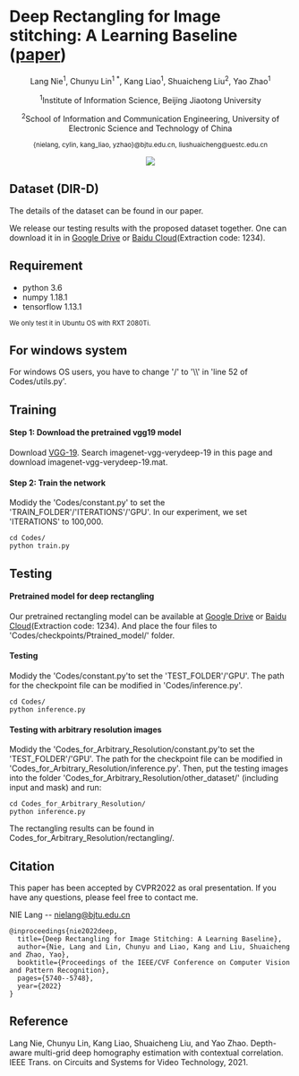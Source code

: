 # Deep Rectangling for Image stitching: A Learning Baseline ([paper](https://arxiv.org/abs/2203.03831))
<p align="center">Lang Nie<sup>1</sup>, Chunyu Lin<sup>1 *</sup>, Kang Liao<sup>1</sup>, Shuaicheng Liu<sup>2</sup>, Yao Zhao<sup>1</sup></p>
<p align="center"><sup>1</sup>Institute of Information Science, Beijing Jiaotong University</p>
<p align="center"><sup>2</sup>School of Information and Communication Engineering, University of Electronic Science and Technology of China</p>
<p align="center"><sup>{nielang, cylin, kang_liao, yzhao}@bjtu.edu.cn, liushuaicheng@uestc.edu.cn</sup></p>

<div align=center>
<img src="https://github.com/nie-lang/DeepRectangling/blob/main/rectangling.jpg"/>
</div>

## Dataset (DIR-D)
The details of the dataset can be found in our paper. 

We release our testing results with the proposed dataset together. One can download it in in [Google Drive](https://drive.google.com/file/d/1KR5DtekPJin3bmQPlTGP4wbM1zFR80ak/view?usp=sharing) or [Baidu Cloud](https://pan.baidu.com/s/1aNpHwT8JIAfX_0GtsxsWyQ)(Extraction code: 1234).

## Requirement
* python 3.6
* numpy 1.18.1
* tensorflow 1.13.1

<sup>We only test it in Ubuntu OS with RXT 2080Ti.</sup>

## For windows system
For windows OS users, you have to change '/' to '\\\\' in 'line 52 of Codes/utils.py'.

## Training
#### Step 1: Download the pretrained vgg19 model
Download [VGG-19](https://www.vlfeat.org/matconvnet/pretrained/#downloading-the-pre-trained-models). Search imagenet-vgg-verydeep-19 in this page and download imagenet-vgg-verydeep-19.mat. 

#### Step 2: Train the network
Modidy the 'Codes/constant.py' to set the 'TRAIN_FOLDER'/'ITERATIONS'/'GPU'. In our experiment, we set 'ITERATIONS' to 100,000.

```
cd Codes/
python train.py
```

## Testing
#### Pretrained model for deep rectangling
Our pretrained rectangling model can be available at [Google Drive](https://drive.google.com/drive/folders/1gEsE-7QBPcbH-kfHqYYR67C-va7vztxO?usp=sharing) or [Baidu Cloud](https://pan.baidu.com/s/19jRzz_1E97X35j6qmWm_kg)(Extraction code: 1234). And place the four files to 'Codes/checkpoints/Ptrained_model/' folder.
#### Testing 
Modidy the 'Codes/constant.py'to set the 'TEST_FOLDER'/'GPU'. The path for the checkpoint file can be modified in 'Codes/inference.py'.

```
cd Codes/
python inference.py
```
#### Testing with arbitrary resolution images
Modidy the 'Codes_for_Arbitrary_Resolution/constant.py'to set the 'TEST_FOLDER'/'GPU'. The path for the checkpoint file can be modified in 'Codes_for_Arbitrary_Resolution/inference.py'. 
Then, put the testing images into the folder 'Codes_for_Arbitrary_Resolution/other_dataset/' (including input and mask) and run:

```
cd Codes_for_Arbitrary_Resolution/
python inference.py
```
The rectangling results can be found in Codes_for_Arbitrary_Resolution/rectangling/.


## Citation
This paper has been accepted by CVPR2022 as oral presentation. If you have any questions, please feel free to contact me.


NIE Lang -- nielang@bjtu.edu.cn
```
@inproceedings{nie2022deep,
  title={Deep Rectangling for Image Stitching: A Learning Baseline},
  author={Nie, Lang and Lin, Chunyu and Liao, Kang and Liu, Shuaicheng and Zhao, Yao},
  booktitle={Proceedings of the IEEE/CVF Conference on Computer Vision and Pattern Recognition},
  pages={5740--5748},
  year={2022}
}
```

## Reference
Lang Nie, Chunyu Lin, Kang Liao, Shuaicheng Liu, and Yao Zhao. Depth-aware multi-grid deep homography estimation with contextual correlation. IEEE Trans. on Circuits and Systems for Video Technology, 2021.
